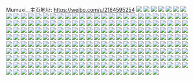 Mumuxi__主页地址: https://weibo.com/u/2184595254 
![](https://wx4.sinaimg.cn/mw2000/82364736ly1h92fwerxo4j21wn37ke83.jpg) 
![](https://wx4.sinaimg.cn/mw2000/82364736ly1h92fwfwukkj233y1qzkjl.jpg) 
![](https://wx4.sinaimg.cn/mw2000/82364736ly1h92fwh0fotj23401r0hdt.jpg) 
![](https://wx4.sinaimg.cn/mw2000/82364736ly1h91603fjzij21511ip7wh.jpg) 
![](https://wx4.sinaimg.cn/mw2000/82364736ly1h91681l0hvj22c0340e83.jpg) 
![](https://wx4.sinaimg.cn/mw2000/82364736ly1h91689ehl8j23402c07wk.jpg) 
![](https://wx4.sinaimg.cn/mw2000/82364736ly1h916buczd4j23402c0b2c.jpg) 
![](https://wx4.sinaimg.cn/mw2000/82364736ly1h9167ldpdzj22c0340b2c.jpg) 
![](https://wx4.sinaimg.cn/mw2000/82364736ly1h9175eacehj220z2pahdv.jpg) 
![](https://wx4.sinaimg.cn/mw2000/82364736ly1h9175isyr2j22c0340x6u.jpg) 
![](https://wx4.sinaimg.cn/mw2000/82364736ly1h9175u0cu3j22c0340x6t.jpg) 
![](https://wx4.sinaimg.cn/mw2000/82364736ly1h9175czdoxj22802yo1l0.jpg) 
![](https://wx4.sinaimg.cn/mw2000/82364736ly1h9177l5wy3j22c0340npg.jpg) 
![](https://wx4.sinaimg.cn/mw2000/82364736ly1h917ccrakvj22bc3344qs.jpg) 
![](https://wx4.sinaimg.cn/mw2000/82364736ly1h91782njkej22c0340npf.jpg) 
![](https://wx4.sinaimg.cn/mw2000/82364736ly1h9178nndgjj228v2zw4qr.jpg) 
![](https://wx4.sinaimg.cn/mw2000/82364736ly1h9178qo1rfj22c0342b2b.jpg) 
![](https://wx4.sinaimg.cn/mw2000/82364736ly1h9178ry7u9j22c0342kjm.jpg) 
![](https://wx4.sinaimg.cn/mw2000/82364736ly1h9178kif7zj227n2y91ky.jpg) 
![](https://wx4.sinaimg.cn/mw2000/82364736ly1h917bh7s64j22802yo4qr.jpg) 
![](https://wx4.sinaimg.cn/mw2000/82364736gy1h90uq06vzxj22c0340hdv.jpg) 
![](https://wx4.sinaimg.cn/mw2000/82364736gy1h90up46tk7j22c0340x6s.jpg) 
![](https://wx4.sinaimg.cn/mw2000/82364736gy1h90up7tmv2j22c0340kjm.jpg) 
![](https://wx4.sinaimg.cn/mw2000/82364736gy1h90upbenjmj22c0340u0y.jpg) 
![](https://wx4.sinaimg.cn/mw2000/82364736gy1h90upo06qkj22c03401l1.jpg) 
![](https://wx4.sinaimg.cn/mw2000/82364736gy1h90uowuuzkj22c0340e85.jpg) 
![](https://wx4.sinaimg.cn/mw2000/82364736gy1h90ut8fdalj23402c07wm.jpg) 
![](https://wx4.sinaimg.cn/mw2000/82364736gy1h90ut3wpitj22c03404qv.jpg) 
![](https://wx4.sinaimg.cn/mw2000/82364736gy1h90usx8traj22802yob2c.jpg) 
![](https://wx4.sinaimg.cn/mw2000/82364736gy1h90uvaismvj2340340e86.jpg) 
![](https://wx4.sinaimg.cn/mw2000/82364736ly1h8pjttg0sjj22802yoqv6.jpg) 
![](https://wx4.sinaimg.cn/mw2000/82364736ly1h8pjtv3k1nj22802you0y.jpg) 
![](https://wx4.sinaimg.cn/mw2000/82364736ly1h8pjtwio8pj21b80v67l0.jpg) 
![](https://wx4.sinaimg.cn/mw2000/82364736ly1h8pkf6vz2cj20p50irwic.jpg) 
![](https://wx4.sinaimg.cn/mw2000/82364736ly1h8ah2m4qhhj20v90t97bj.jpg) 
![](https://wx4.sinaimg.cn/mw2000/82364736ly1h7vj9739ytj22c0340nph.jpg) 
![](https://wx4.sinaimg.cn/mw2000/82364736ly1h7vj9ffamlj23402c04qr.jpg) 
![](https://wx4.sinaimg.cn/mw2000/82364736ly1h7vj9skssxj22c0340qv6.jpg) 
![](https://wx4.sinaimg.cn/mw2000/82364736ly1h7vj8tccu6j22c03407wj.jpg) 
![](https://wx4.sinaimg.cn/mw2000/82364736ly1h7vja3o6nzj22c03401kz.jpg) 
![](https://wx4.sinaimg.cn/mw2000/82364736ly1h7vj9ws70ej22c0340hdu.jpg) 
![](https://wx4.sinaimg.cn/mw2000/82364736ly1h7vjadk0d1j22c0340x6q.jpg) 
![](https://wx4.sinaimg.cn/mw2000/82364736ly1h7vja8bsr1j22c03404qq.jpg) 
![](https://wx4.sinaimg.cn/mw2000/82364736ly1h7vj8n867rj20n2151jxc.jpg) 
![](https://wx4.sinaimg.cn/mw2000/82364736ly1h7vjaguhy8j22c0340hdu.jpg) 
![](https://wx4.sinaimg.cn/mw2000/82364736ly1h7vj9ne3rlj22c0340b2b.jpg) 
![](https://wx4.sinaimg.cn/mw2000/82364736ly1h7ndd34p49j22c03407wl.jpg) 
![](https://wx4.sinaimg.cn/mw2000/82364736ly1h7ndd6u7dsj23402c0b2c.jpg) 
![](https://wx4.sinaimg.cn/mw2000/82364736ly1h7ndda413hj22c0340e83.jpg) 
![](https://wx4.sinaimg.cn/mw2000/82364736ly1h7nddeeuaoj22c0340kjo.jpg) 
![](https://wx4.sinaimg.cn/mw2000/82364736ly1h7nddht8baj22c0340npf.jpg) 
![](https://wx4.sinaimg.cn/mw2000/82364736ly1h7nddle5a9j22c03404qs.jpg) 
![](https://wx4.sinaimg.cn/mw2000/82364736ly1h7nddogrz1j22c0340e83.jpg) 
![](https://wx4.sinaimg.cn/mw2000/82364736ly1h7ndeffcfbj22c0340x6r.jpg) 
![](https://wx4.sinaimg.cn/mw2000/82364736ly1h7ndczhszpj22802yo7wj.jpg) 
![](https://wx4.sinaimg.cn/mw2000/82364736ly1h7ndb7jfzqj22c03407wj.jpg) 
![](https://wx4.sinaimg.cn/mw2000/82364736ly1h7ndbcf3b0j23402c0qv6.jpg) 
![](https://wx4.sinaimg.cn/mw2000/82364736ly1h7ndb15ob0j22c0340e82.jpg) 
![](https://wx4.sinaimg.cn/mw2000/82364736ly1h7n9r27vkfj23402c07wi.jpg) 
![](https://wx4.sinaimg.cn/mw2000/82364736ly1h7n9sbkvd7j22c0340u0y.jpg) 
![](https://wx4.sinaimg.cn/mw2000/82364736ly1h7n9roir5mj22c03404qr.jpg) 
![](https://wx4.sinaimg.cn/mw2000/82364736ly1h7n9qyvdryj22c0340b2c.jpg) 
![](https://wx4.sinaimg.cn/mw2000/82364736ly1h7n9s6zj8xj23402c07wl.jpg) 
![](https://wx4.sinaimg.cn/mw2000/82364736ly1h7n9rdf9dyj22c0340b2c.jpg) 
![](https://wx4.sinaimg.cn/mw2000/82364736ly1h7n9r7ski6j22c0340kjo.jpg) 
![](https://wx4.sinaimg.cn/mw2000/82364736gy1h6anmmoiypj22fp340kjo.jpg) 
![](https://wx4.sinaimg.cn/mw2000/82364736gy1h6anmkecvuj22fp340qv7.jpg) 
![](https://wx4.sinaimg.cn/mw2000/82364736gy1h6anmojs8sj22fp3401kz.jpg) 
![](https://wx4.sinaimg.cn/mw2000/82364736gy1h6anmsnbruj22fp340nd5.jpg) 
![](https://wx4.sinaimg.cn/mw2000/82364736ly1h61vvswyl8j20k30u5q3z.jpg) 
![](https://wx4.sinaimg.cn/mw2000/82364736ly1h61vvsn9l1j21ik35swu1.jpg) 
![](https://wx4.sinaimg.cn/mw2000/82364736ly1h5lkxoynb9j20lo0wkae1.jpg) 
![](https://wx4.sinaimg.cn/mw2000/82364736ly1h5fp796lnij22c0340x6q.jpg) 
![](https://wx4.sinaimg.cn/mw2000/82364736ly1h2t4g0k1u6j21vz2io7wh.jpg) 
![](https://wx4.sinaimg.cn/mw2000/82364736ly1h2t4g1gkvpj21w02ioqv6.jpg) 
![](https://wx4.sinaimg.cn/mw2000/82364736ly1h2t4g2aytbj21w02ioe82.jpg) 
![](https://wx4.sinaimg.cn/mw2000/82364736ly1h2t42e4d73j22c0340hdv.jpg) 
![](https://wx4.sinaimg.cn/mw2000/82364736ly1h2t42h1i9sj22c0340b2d.jpg) 
![](https://wx4.sinaimg.cn/mw2000/82364736ly1h2t42azh1rj21f01w0hc8.jpg) 
![](https://wx4.sinaimg.cn/mw2000/82364736ly1h2t42j73d7j21ww2junpf.jpg) 
![](https://wx4.sinaimg.cn/mw2000/82364736ly1h2t42c6s0bj22c0340kjo.jpg) 
![](https://wx4.sinaimg.cn/mw2000/82364736ly1h2zlywbiexj21w02ionpd.jpg) 
![](https://wx4.sinaimg.cn/mw2000/82364736ly1h2jhdvtv5wj22c0340x6q.jpg) 
![](https://wx4.sinaimg.cn/mw2000/82364736ly1h2jhdwybzmj22c0340x6q.jpg) 
![](https://wx4.sinaimg.cn/mw2000/82364736ly1h2jhdyjtcpj22c03404qr.jpg) 
![](https://wx4.sinaimg.cn/mw2000/82364736ly1h2jhe0n3pvj22c03401kz.jpg) 
![](https://wx4.sinaimg.cn/mw2000/82364736ly1h2czwig2muj22c0340u0y.jpg) 
![](https://wx4.sinaimg.cn/mw2000/82364736ly1h2dwxelvkij22c0340npe.jpg) 
![](https://wx4.sinaimg.cn/mw2000/82364736ly1h2e3tnic9gj22c03404qr.jpg) 
![](https://wx4.sinaimg.cn/mw2000/82364736ly1h2fakcn8csj22c0340x6q.jpg) 
![](https://wx4.sinaimg.cn/mw2000/82364736ly1h2m4jz23ikj22c0340qv6.jpg) 
![](https://wx4.sinaimg.cn/mw2000/82364736ly1h2cr5d34phj22c03407wj.jpg) 
![](https://wx4.sinaimg.cn/mw2000/82364736ly1h106r4dsl3j23402c0u0y.jpg) 
![](https://wx4.sinaimg.cn/mw2000/82364736ly1h106r64tnsj22c0340qv6.jpg) 
![](https://wx4.sinaimg.cn/mw2000/82364736ly1h106r371f8j23402c0kjm.jpg) 
![](https://wx4.sinaimg.cn/mw2000/82364736ly1h106r7jpt9j23402c0hdu.jpg) 
![](https://wx4.sinaimg.cn/mw2000/82364736ly1h0ua41mjywj22c0340npe.jpg) 
![](https://wx4.sinaimg.cn/mw2000/82364736ly1h0ua43sjhsj22c0340qv6.jpg) 
![](https://wx4.sinaimg.cn/mw2000/82364736ly1h0ua463onpj22c0340kjm.jpg) 
![](https://wx4.sinaimg.cn/mw2000/82364736ly1h0ua4hzcl6j22c0340hdu.jpg) 
![](https://wx4.sinaimg.cn/mw2000/82364736ly1h0ua4apqw1j22c0340e82.jpg) 
![](https://wx4.sinaimg.cn/mw2000/82364736ly1h0ua4dfnbcj22c0340qv6.jpg) 
![](https://wx4.sinaimg.cn/mw2000/82364736ly1h0ua57wy96j22c0340e83.jpg) 
![](https://wx4.sinaimg.cn/mw2000/82364736ly1h0ua5nfs2rj22c0340npe.jpg) 
![](https://wx4.sinaimg.cn/mw2000/82364736ly1h0ua5lmgs2j22c0340qv6.jpg) 
![](https://wx4.sinaimg.cn/mw2000/82364736ly1gzsff4ocitj21j9203kjl.jpg) 
![](https://wx4.sinaimg.cn/mw2000/82364736ly1gzsf3zowhoj21wk2ionpd.jpg) 
![](https://wx4.sinaimg.cn/mw2000/82364736ly1gzsf3yrx48j22c0340qv6.jpg) 
![](https://wx4.sinaimg.cn/mw2000/82364736ly1gzsf43i32jj22c0340qv5.jpg) 
![](https://wx4.sinaimg.cn/mw2000/82364736ly1gzsf40um6wj21wk2iou0x.jpg) 
![](https://wx4.sinaimg.cn/mw2000/82364736ly1gzsf44o6y4j22c0340e83.jpg) 
![](https://wx4.sinaimg.cn/mw2000/82364736ly1gzsf45zlv0j22c03407wk.jpg) 
![](https://wx4.sinaimg.cn/mw2000/82364736ly1gzsf79rhkoj20vu16hh4r.jpg) 
![](https://wx4.sinaimg.cn/mw2000/82364736ly1gzsf42g80bj21w02iob2b.jpg) 
![](https://wx4.sinaimg.cn/mw2000/82364736ly1gzsf6i50mej21wk2ioe82.jpg) 
![](https://wx4.sinaimg.cn/mw2000/82364736ly1gzsf79apkwj21wk2ioqv6.jpg) 
![](https://wx4.sinaimg.cn/mw2000/82364736ly1gzsf7vt676j21wk2iox6p.jpg) 
![](https://wx4.sinaimg.cn/mw2000/82364736ly1gzk0rv5fflj20wi1ycavk.jpg) 
![](https://wx4.sinaimg.cn/mw2000/82364736ly1gzk0rufcuij20wi1ycqsy.jpg) 
![](https://wx4.sinaimg.cn/mw2000/82364736ly1gzhtkb8geqj21w02iou0y.jpg) 
![](https://wx4.sinaimg.cn/mw2000/82364736ly1gzhtnnx6pnj21w02iob2b.jpg) 
![](https://wx4.sinaimg.cn/mw2000/82364736ly1gzd4flat9uj22c0340e83.jpg) 
![](https://wx4.sinaimg.cn/mw2000/82364736ly1gynnzcwz1mj22c0340b2f.jpg) 
![](https://wx4.sinaimg.cn/mw2000/82364736ly1gynnz4xqs2j21w02iob2b.jpg) 
![](https://wx4.sinaimg.cn/mw2000/82364736ly1gynnzhpv16j21w02iox6q.jpg) 
![](https://wx4.sinaimg.cn/mw2000/82364736ly1gynnzfsbyhj21w02ioe82.jpg) 
![](https://wx4.sinaimg.cn/mw2000/82364736ly1gynnziqzlxj21r02c0e81.jpg) 
![](https://wx4.sinaimg.cn/mw2000/82364736ly1gynnzjetrij21w02ioqv6.jpg) 
![](https://wx4.sinaimg.cn/mw2000/82364736ly1gynnzgpmf1j21w02ionpe.jpg) 
![](https://wx4.sinaimg.cn/mw2000/82364736ly1gynnzeymmjj21w02iob2b.jpg) 
![](https://wx4.sinaimg.cn/mw2000/82364736ly1gynnz6ezkrj21w02io1kz.jpg) 
![](https://wx4.sinaimg.cn/mw2000/82364736ly1gynnz30anfj22c1340npf.jpg) 
![](https://wx4.sinaimg.cn/mw2000/82364736ly1gynnzkkj0aj22c0340x6q.jpg) 
![](https://wx4.sinaimg.cn/mw2000/82364736ly1gynnzlzq5pj22c0340u0y.jpg) 
![](https://wx4.sinaimg.cn/mw2000/82364736ly1gxy4dlflioj21f01w0x6p.jpg) 
![](https://wx4.sinaimg.cn/mw2000/82364736ly1gxy4dkn77ej21f01w0x6p.jpg) 
![](https://wx4.sinaimg.cn/mw2000/82364736ly1gxqec9enwaj21o02801kz.jpg) 
![](https://wx4.sinaimg.cn/mw2000/82364736ly1gxqdr5f79gj21o0280b2a.jpg) 
![](https://wx4.sinaimg.cn/mw2000/82364736ly1gxqeby0lktj22c1340e84.jpg) 
![](https://wx4.sinaimg.cn/mw2000/82364736ly1gxqeka07xhj21o0280qv6.jpg) 
![](https://wx4.sinaimg.cn/mw2000/82364736ly1gxqecawzq0j21o02804qr.jpg) 
![](https://wx4.sinaimg.cn/mw2000/82364736ly1gxdp28hdzcj20o10i542t.jpg) 
![](https://wx4.sinaimg.cn/mw2000/82364736ly1gxdp28707wj20m90gnwh6.jpg) 
![](https://wx4.sinaimg.cn/mw2000/82364736ly1gxdp3lxo1jj20u0140alx.jpg) 
![](https://wx4.sinaimg.cn/mw2000/82364736ly1gxdou8p81zj219c0u8jyh.jpg) 
![](https://wx4.sinaimg.cn/mw2000/82364736ly1gxdou8zjjbj21900u0jxb.jpg) 
![](https://wx4.sinaimg.cn/mw2000/82364736ly1gxdoupcjsxj22a22a2kjl.jpg) 
![](https://wx4.sinaimg.cn/mw2000/82364736ly1gxdou9ovl6j20u0140120.jpg) 
![](https://wx4.sinaimg.cn/mw2000/82364736ly1gxdou3s8ehj20u0140h0u.jpg) 
![](https://wx4.sinaimg.cn/mw2000/82364736ly1gxdou9c83ij20u0140do4.jpg) 
![](https://wx4.sinaimg.cn/mw2000/82364736ly1gxdouacfl0j21hc0u0dth.jpg) 
![](https://wx4.sinaimg.cn/mw2000/82364736ly1gxdou5jyvtj21401e07nz.jpg) 
![](https://wx4.sinaimg.cn/mw2000/82364736ly1gxdou6k905j21401dz19c.jpg) 
![](https://wx4.sinaimg.cn/mw2000/82364736ly1gxdou73jckj21401e0dsk.jpg) 
![](https://wx4.sinaimg.cn/mw2000/82364736ly1gxdou8cr4rj21401e0k1j.jpg) 
![](https://wx4.sinaimg.cn/mw2000/82364736ly1gxhzzfhxytj21900u0wqu.jpg) 
![](https://wx4.sinaimg.cn/mw2000/82364736gy1gwdr889c64j20u01hcqc2.jpg) 
![](https://wx4.sinaimg.cn/mw2000/82364736gy1gwdr852qqtj22c0340e83.jpg) 
![](https://wx4.sinaimg.cn/mw2000/82364736gy1gwdqe6b3f3j22c03404qr.jpg) 
![](https://wx4.sinaimg.cn/mw2000/82364736gy1gwdq1tdx4bj23402c0x6q.jpg) 
![](https://wx4.sinaimg.cn/mw2000/82364736gy1gwdq2hovo1j22c03407wk.jpg) 
![](https://wx4.sinaimg.cn/mw2000/82364736gy1gwdq2mo51rj22c03401l0.jpg) 
![](https://wx4.sinaimg.cn/mw2000/82364736gy1gwdq2ulzr2j22c0340qv7.jpg) 
![](https://wx4.sinaimg.cn/mw2000/82364736gy1gwdq3d4soqj22c0340hdu.jpg) 
![](https://wx4.sinaimg.cn/mw2000/82364736gy1gw00fn158cj22c0340b29.jpg) 
![](https://wx4.sinaimg.cn/mw2000/82364736gy1gw00fq6l52j23402c04qq.jpg) 
![](https://wx4.sinaimg.cn/mw2000/82364736gy1gw00flfl6dj23402c0b2a.jpg) 
![](https://wx4.sinaimg.cn/mw2000/82364736gy1gw017w74ozj21w02ionpe.jpg) 
![](https://wx4.sinaimg.cn/mw2000/82364736gy1gw011w77ylj20ku0kuq6a.jpg) 
![](https://wx4.sinaimg.cn/mw2000/82364736gy1gw01775i6vj21w02iohdu.jpg) 
![](https://wx4.sinaimg.cn/mw2000/82364736gy1gw011vdnhkj21hc1z4asl.jpg) 
![](https://wx4.sinaimg.cn/mw2000/82364736gy1gw017feim8j21w02ioe82.jpg) 
![](https://wx4.sinaimg.cn/mw2000/82364736gy1gw011jgomtj20ku0ku77n.jpg) 
![](https://wx4.sinaimg.cn/mw2000/82364736gy1gvtxd1srlsj21w02j64qq.jpg) 
![](https://wx4.sinaimg.cn/mw2000/82364736gy1gvtxc1uc5dj21401e0e2t.jpg) 
![](https://wx4.sinaimg.cn/mw2000/82364736gy1gvtxdtvk2jj21401e0kct.jpg) 
![](https://wx4.sinaimg.cn/mw2000/82364736gy1gvtxhhf7hsj21w02iob2b.jpg) 
![](https://wx4.sinaimg.cn/mw2000/82364736gy1gvtxdaipgsj21401e01kx.jpg) 
![](https://wx4.sinaimg.cn/mw2000/82364736gy1gvtxgle7uij22sd239hdt.jpg) 
![](https://wx4.sinaimg.cn/mw2000/82364736gy1gvtxdoewagj21401e0kjl.jpg) 
![](https://wx4.sinaimg.cn/mw2000/82364736gy1gvtxh6kmv9j23402c0hdv.jpg) 
![](https://wx4.sinaimg.cn/mw2000/82364736gy1gvtxgx4jw4j23402c0e83.jpg) 
![](https://wx4.sinaimg.cn/mw2000/82364736gy1gvtxgqtsptj23402c0npf.jpg) 
![](https://wx4.sinaimg.cn/mw2000/82364736gy1gvtxhehyl1j23402c0000.jpg) 
![](https://wx4.sinaimg.cn/mw2000/82364736gy1gvtxfk7owbj23402c0hdu.jpg) 
![](https://wx4.sinaimg.cn/mw2000/82364736gy1gvt6lhx740j20wi1yc1gx.jpg) 
![](https://wx4.sinaimg.cn/mw2000/002nQl1kgy1gvpco0uj6sj60sl0o3n0102.jpg) 
![](https://wx4.sinaimg.cn/mw2000/002nQl1kgy1gvpcojt5azj60h90ha75z02.jpg) 
![](https://wx4.sinaimg.cn/mw2000/002nQl1kgy1gve0ythx5vj61o02801l002.jpg) 
![](https://wx4.sinaimg.cn/mw2000/002nQl1kgy1gve0y50tmlj623u35s1l002.jpg) 
![](https://wx4.sinaimg.cn/mw2000/002nQl1kgy1gve0zgxb8lj62801o0kjn02.jpg) 
![](https://wx4.sinaimg.cn/mw2000/002nQl1kgy1gve0z14ljnj61o02804qr02.jpg) 
![](https://wx4.sinaimg.cn/mw2000/002nQl1kgy1gve0yk8zndj61z42imqv902.jpg) 
![](https://wx4.sinaimg.cn/mw2000/002nQl1kgy1gve0zbgzgij62801o0u0z02.jpg) 
![](https://wx4.sinaimg.cn/mw2000/002nQl1kly1guxwm61nnmj62c0340kjm02.jpg) 
![](https://wx4.sinaimg.cn/mw2000/002nQl1kly1guxwm7tz97j62c03401ky02.jpg) 
![](https://wx4.sinaimg.cn/mw2000/002nQl1kly1guxwm9o8e5j63402c0b2a02.jpg) 
![](https://wx4.sinaimg.cn/mw2000/002nQl1kly1guxwmcva18j63402c0b2d02.jpg) 
![](https://wx4.sinaimg.cn/mw2000/002nQl1kly1guxwmfw957j63402c01l002.jpg) 
![](https://wx4.sinaimg.cn/mw2000/002nQl1kly1guxwmiscu5j63402c0hdv02.jpg) 
![](https://wx4.sinaimg.cn/mw2000/002nQl1kly1guxwmkyda3j62rx22yx6q02.jpg) 
![](https://wx4.sinaimg.cn/mw2000/002nQl1kly1guxwmn5xbtj63402c000002.jpg) 
![](https://wx4.sinaimg.cn/mw2000/002nQl1kly1guxwm3xaf0j63402c0b2b02.jpg) 
![](https://wx4.sinaimg.cn/mw2000/002nQl1kly1guxckyki2mj628v1on1kx02.jpg) 
![](https://wx4.sinaimg.cn/mw2000/002nQl1kly1gutzzv4x1yj61w02iohdu02.jpg) 
![](https://wx4.sinaimg.cn/mw2000/002nQl1kly1gutzztwzitj61w02io1ky02.jpg) 
![](https://wx4.sinaimg.cn/mw2000/002nQl1kly1gumexf2vemj6280280b2b02.jpg) 
![](https://wx4.sinaimg.cn/mw2000/002nQl1kly1gumerzot3vj62802807wj02.jpg) 
![](https://wx4.sinaimg.cn/mw2000/002nQl1kly1gumes2ghmmj61w02iox6q02.jpg) 
![](https://wx4.sinaimg.cn/mw2000/82364736ly1gume2bm7acj22io1w0npe.jpg) 
![](https://wx4.sinaimg.cn/mw2000/002nQl1kly1gume26mzdlj61w02ioe8202.jpg) 
![](https://wx4.sinaimg.cn/mw2000/002nQl1kly1gume2cyojlj62io1w0qv602.jpg) 
![](https://wx4.sinaimg.cn/mw2000/002nQl1kly1gume28c72mj62io1w01kz02.jpg) 
![](https://wx4.sinaimg.cn/mw2000/002nQl1kly1gume25c736j61gz27hnpd02.jpg) 
![](https://wx4.sinaimg.cn/mw2000/82364736ly1gume2eqzioj22io1w07wk.jpg) 
![](https://wx4.sinaimg.cn/mw2000/002nQl1kly1gume2h16ofj62cy1rq4qq02.jpg) 
![](https://wx4.sinaimg.cn/mw2000/82364736ly1gume274cplj20s511iqgt.jpg) 
![](https://wx4.sinaimg.cn/mw2000/002nQl1kly1gume2a89boj62io1w04qs02.jpg) 
![](https://wx4.sinaimg.cn/mw2000/002nQl1kly1gume239jt8j61gu1yghdt02.jpg) 
![](https://wx4.sinaimg.cn/mw2000/002nQl1kly1gumeaxpxxzj61w02ioqv602.jpg) 
![](https://wx4.sinaimg.cn/mw2000/002nQl1kly1gume2fyo7jj61w02ioqv502.jpg) 
![](https://wx4.sinaimg.cn/mw2000/002nQl1kly1gujwmrorx3j62io1w0x6q02.jpg) 
![](https://wx4.sinaimg.cn/mw2000/002nQl1kly1gujusl25t7j62io2imu0x02.jpg) 
![](https://wx4.sinaimg.cn/mw2000/002nQl1kly1gujusn7wr6j62io2imu0x02.jpg) 
![](https://wx4.sinaimg.cn/mw2000/002nQl1kly1gujuspe684j62io2im7wi02.jpg) 
![](https://wx4.sinaimg.cn/mw2000/002nQl1kly1gujusk83ixj62io2imnpd02.jpg) 
![](https://wx4.sinaimg.cn/mw2000/002nQl1kly1gujusrqle9j628z1oqu0x02.jpg) 
![](https://wx4.sinaimg.cn/mw2000/002nQl1kly1gujusqjt8cj62io2imb2a02.jpg) 
